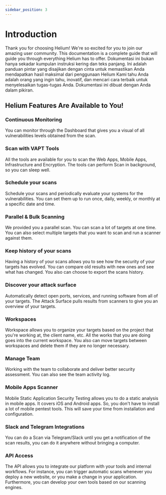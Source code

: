 ```yaml
---
sidebar_position: 3
---
```


# Introduction

Thank you for choosing Helium! We're so excited for you to join our amazing user community. This documentation is a complete guide that will guide you through everything Helium has to offer.
Dokumentasi ini bukan hanya sekadar kumpulan instruksi kering dan teks panjang. Ini adalah panduan pintar yang disajikan dengan cinta untuk memastikan Anda mendapatkan hasil maksimal dari penggunaan Helium Kami tahu Anda adalah orang yang ingin tahu, inovatif, dan mencari cara terbaik untuk menyelesaikan tugas-tugas Anda. Dokumentasi ini dibuat dengan Anda dalam pikiran.

## Helium Features Are Available to You!

### Continuous Monitoring
You can monitor through the Dashboard that gives you a visual of all vulnerabilities levels obtained from the scan.

### Scan with VAPT Tools
All the tools are available for you to scan the Web Apps, Mobile Apps, Infrastructure and Encryption. The tools can perform Scan in background, so you can sleep well.

### Schedule your scans
Schedule your scans and periodically evaluate your systems for the vulnerabilities. You can set them up to run once, daily, weekly, or monthly at a specific date and time.

### Parallel & Bulk Scanning
We provided you a parallel scan. You can scan a lot of targets at one time. You can also select multiple targets that you want to scan and run a scanner against them.

### Keep history of your scans
Having a history of your scans allows you to see how the security of your targets has evolved. You can compare old results with new ones and see what has changed. You also can choose to export the scans history.

### Discover your attack surface
Automatically detect open ports, services, and running software from all of your targets. The Attack Surface pulls results from scanners to give you an overview of your targets.

### Workspaces
Workspace allows you to organize your targets based on the project that you're working at, the client name, etc. All the works that you are doing goes into the current workspace. You also can move targets between workspaces and delete them if they are no longer necessary.

### Manage Team
Working with the team to collaborate and deliver better security assessment. You can also see the team activity log.

### Mobile Apps Scanner
Mobile Static Application Security Testing allows you to do a static analysis in mobile apps. It covers iOS and Android apps. So, you don't have to install a lot of mobile pentest tools. This will save your time from installation and configuration.

### Slack and Telegram Integrations
You can do a Scan via Telegram/Slack until you get a notification of the scan results, you can do it anywhere without bringing a computer.

### API Access
The API allows you to integrate our platform with your tools and internal workflows. For instance, you can trigger automatic scans whenever you deploy a new website, or you make a change in your application. Furthermore, you can develop your own tools based on our scanning engines.
